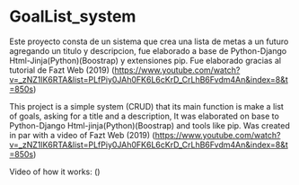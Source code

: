 # GoalList_system
Este proyecto consta de un sistema que crea una lista de metas a un futuro agregando un titulo y descripcion, fue elaborado a base de Python-Django Html-Jinja(Python)(Boostrap) y extensiones pip. Fue elaborado gracias al tutorial de Fazt Web (2019) (https://www.youtube.com/watch?v=_zNZ1lK6RTA&list=PLfPiy0JAh0FK6L6cKrD_CrLhB6Fvdm4An&index=8&t=850s)

This project is a simple system (CRUD) that its main function is make a list of goals, asking for a title and a description, It was elaborated on base to Python-Django Html-jinja(Python)(Boostrap) and tools like pip. Was created in par with a video of Fazt Web (2019) (https://www.youtube.com/watch?v=_zNZ1lK6RTA&list=PLfPiy0JAh0FK6L6cKrD_CrLhB6Fvdm4An&index=8&t=850s)

Video of how it works: ()
